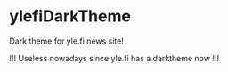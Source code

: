 # ylefiDarkTheme

Dark theme for yle.fi news site!

!!! Useless nowadays since yle.fi has a darktheme now !!!
